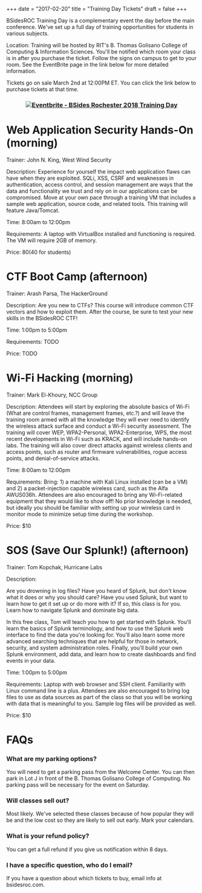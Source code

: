 +++
date = "2017-02-20"
title = "Training Day Tickets"
draft = false
+++

BSidesROC Training Day is a complementary event the day before the main conference. We've set up a full day of training opportunities for students in various subjects. 

Location: Training will be hosted by RIT's B. Thomas Golisano College of Computing & Information Sciences. You'll be notified which room your class is in after you purchase the ticket. Follow the signs on campus to get to your room. See the EventBrite page in the link below for more detailed information. 

Tickets go on sale March 2nd at 12:00PM ET. You can click the link below to purchase tickets at that time. 

### <div align="center"><a href="https://www.eventbrite.com/e/bsides-rochester-2018-training-day-tickets-43132000976?ref=ebtn" target="_blank"><img src="https://www.eventbrite.com/custombutton?eid=43132000976" alt="Eventbrite - BSides Rochester 2018 Training Day" /></a></div>


# Web Application Security Hands-On (morning)
Trainer: John N. King, West Wind Security

Description: Experience for yourself the impact web application flaws can have when they are exploited. SQLi, XSS, CSRF and weaknesses in authentication, access control, and session management are ways that the data and functionality we trust and rely on in our applications can be compromised.  Move at your own pace through a training VM that includes a sample web application, source code, and related tools. This training will feature Java/Tomcat.

Time: 8:00am to 12:00pm 

Requirements: A laptop with VirtualBox installed and functioning is required. The VM will require 2GB of memory.

Price: $80 ($40 for students)



# CTF Boot Camp (afternoon)
Trainer: Arash Parsa, The HackerGround

Description: Are you new to CTFs?  This course will introduce common CTF vectors and how to exploit them.  After the course, be sure to test your new skills in the BSidesROC CTF!

Time: 1:00pm to 5:00pm 

Requirements: TODO

Price: TODO



# Wi-Fi Hacking (morning)
Trainer: Mark El-Khoury, NCC Group

Description: Attendees will start by exploring the absolute basics of Wi-Fi (What are control frames, management frames, etc.?) and will leave the training room armed with all the knowledge they will ever need to identify the wireless attack surface and conduct a Wi-Fi security assessment. The training will cover WEP, WPA2-Personal, WPA2-Enterprise, WPS, the most recent developments in Wi-Fi such as KRACK, and will include hands-on labs. The training will also cover direct attacks against wireless clients and access points, such as router and firmware vulnerabilities, rogue access points, and denial-of-service attacks.

Time: 8:00am to 12:00pm 

Requirements: Bring: 1) a machine with Kali Linux installed (can be a VM) and 2) a packet-injection capable wireless card, such as the Alfa AWUS036h.  Attendees are also encouraged to bring any Wi-Fi-related equipment that they would like to show off!  No prior knowledge is needed, but ideally you should be familiar with setting up your wireless card in monitor mode to minimize setup time during the workshop.

Price: $10



# SOS (Save Our Splunk!) (afternoon)
Trainer: Tom Kopchak, Hurricane Labs

Description: 

Are you drowning in log files? Have you heard of Splunk, but don't know what it does or why you should care? Have you used Splunk, but want to learn how to get it set up or do more with it? If so, this class is for you. Learn how to navigate Splunk and dominate big data.

In this free class, Tom will teach you how to get started with Splunk. You'll learn the basics of Splunk terminology, and how to use the Splunk web interface to find the data you're looking for. You'll also learn some more advanced searching techniques that are helpful for those in network, security, and system administration roles. Finally, you'll build your own Splunk environment, add data, and learn how to create dashboards and find events in your data.

Time: 1:00pm to 5:00pm 

Requirements: Laptop with web browser and SSH client.  Familiarity with Linux command line is a plus.  Attendees are also encouraged to bring log files to use as data sources as part of the class so that you will be working with data that is meaningful to you. Sample log files will be provided as well.

Price: $10



# FAQs
 

### What are my parking options?

You will need to get a parking pass from the Welcome Center.  You can then park in Lot J in front of the B. Thomas Golisano College of Computing.  No parking pass will be necessary for the event on Saturday.

### Will classes sell out?

Most likely. We've selected these classes because of how popular they will be and the low cost so they are likely to sell out early. Mark your calendars. 

### What is your refund policy?

You can get a full refund if you give us notification within 8 days. 

### I have a specific question, who do I email?

If you have a question about which tickets to buy, email info at bsidesroc.com. 

